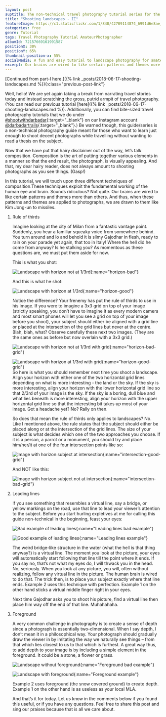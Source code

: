 ```yaml
---
layout: post
suptitle: The non-technical travel photography tutorial series for the lazy amateur.
title: "Shooting landscapes - II"
featureImage: https://c1.staticflickr.com/1/840/42709114874_6991d6e8ae_c.jpg
categories: free
genre: Tutorial
tags: Travel Photography Tutorial AmateurPhotographer 
albumId: 72157669161991587
positionX: 30%
positionY: 65%
thumbnail-position-x: 55%
socialMedia: A fun and easy tutorial to landscape photography for amateurs
excerpt: Our brains are wired to like certain patterns and themes more than others. And thus, when these patterns and themes are applied to photographs, we are drawn to them like Kim Jong-un to missiles.
---
```

[Continued from part-I here.]({% link _posts/2018-06-17-shooting-landscapes.md %}){:class="previous-post-link"}

Well, hello! We are yet again taking a break from narrating travel stories today and instead scratching the gross, putrid armpit of travel photography. (You can read our previous tutorial [here]({% link _posts/2018-06-17-shooting-landscapes.md %}). Additionally, you can find bite-sized travel photography tutorials that we do under [#shootwithdarbadar](https://www.instagram.com/explore/tags/shootwithdarbadar/){:target="_blank"} on our Instagram account [@darbadartrails](https://www.instagram.com/darbadartrails/){:target="_blank"}.) Be warned though, this guide/series is a non-technical photography guide meant for those who want to learn just enough to shoot decent photographs while travelling without wanting to read a thesis on the subject.

Now that we have put that hairy disclaimer out of the way, let’s talk composition. Composition is the art of putting together various elements in a manner so that the end result, the photograph, is visually appealing. And that, my dear hairy reader, does not always amount to shooting photographs as you see things. (Gasp!)  

In this tutorial, we will touch upon three different techniques of composition.These techniques exploit the fundamental working of the human eye and brain. Sounds ridiculous? Not quite. Our brains are wired to like certain patterns and themes more than others. And thus, when these patterns and themes are applied to photographs, we are drawn to them like Kim Jong-un to missiles.
 
1. Rule of thirds
 
	Imagine looking at the city of Milan from a fantastic vantage point. Suddenly, you hear a familiar squeaky voice from somewhere behind. You turn around and lo and behold it is slimy Gajodhar in flesh, ready to rain on your parade yet again, that too in Italy! Where the hell did he come from anyway? Is he stalking you? As momentous as these questions are, we must put them aside for now.
 
	This is what you shot:
 
	![Landscape with horizon not at 1/3rd](){:name="horizon-bad"}
 
	And this is what he shot:
 
	![Landscape with horizon at 1/3rd](){:name="horizon-good"}
 
	Notice the difference? Your frenemy has put the rule of thirds to use in his image. If you were to imagine a 3x3 grid on top of your image (strictly speaking, you don’t have to imagine it as every modern camera and most smart phones will let you see a grid on top of your image before you shoot), your subject should either be aligned with a grid line or placed at the intersection of the grid lines but never at the centre. Blah, blah, what? Observe carefully these next two images. (They are the same ones as before but now overlain with a 3x3 grid.)
 
	![Landscape with horizon not at 1/3rd with grid](){:name="horizon-bad-grid"} 
 
	![Landscape with horizon at 1/3rd with grid](){:name="horizon-good-grid"}   
	So here is what you should remember next time you shoot a landscape. Align your horizon with either one of the two horizontal grid lines depending on what is more interesting - the land or the sky. If the sky is more interesting, align your horizon with the lower horizontal grid line so that 2/3rd of your image is the sky. If the sky is a boring, dull blue and what lies beneath is more interesting, align your horizon with the upper horizontal grid line so that the interesting bit takes up most of your image. Got a headache yet? No? Rally on then.
 
	So does that mean the rule of thirds only applies to landscapes? No. Like I mentioned above, the rule states that the subject should either be placed along or at the intersection of the grid lines. The size of your subject is what decides which one of the two approaches you choose. If it is a person, a parrot or a monument, you should try and place him/her/it at one of the four intersection points like so:
 
	![Image with horizon subject at intersection](){:name="intersection-good-grid"} 
 
	And NOT like this:
 
	![Image with horizon subject not at intersection](){:name="intersection-bad-grid"} 
 
2. Leading lines
 
	If you see something that resembles a virtual line, say a bridge, or yellow markings on the road, use that line to lead your viewer’s attention to the subject. Before you start hurling expletives at me for calling this guide non-technical in the beginning, feast your eyes:
 
	![Bad example of leading lines](){:name="Leading lines bad example"}  
 
	![Good example of leading lines](){:name="Leading lines example"}
 
	The weird bridge-like structure in the water (what the hell is that thing anyway?) is a virtual line. The moment you look at the picture, your eyes will automatically start following that line till the point where it ends. If you say no, that’s not what my eyes do, I will thwack you in the head. No, seriously. When you look at any picture, you will, often without realizing, follow any virtual line in the picture. The human brain is wired to do that. The trick then, is to place your subject exactly where that line ends. Example 2 uses this technique with perfection. Example 1 on the other hand sticks a virtual middle finger right in your eyes.
 
	Next time Gajodhar asks you to shoot his picture, find a virtual line then place him way off the end of that line. Muhahahaha.
 
3. Foreground
 
	A very common challenge in photography is to create a sense of depth since a photograph is essentially two-dimensional. When I say depth, I don’t mean it in a philosophical way. Your photograph should gradually draw the viewer in by imitating the way we naturally see things – from that which lies closest to us to that which is furthest. A great way thus, to add depth to your image is by including a simple element in the foreground. It could be a stone, a flower or grass.
 
	![Landscape without foreground](){:name="Foreground bad example"} 
 
	![Landscape with foreground](){:name="Foreground example"}
 
	Example 2 uses foreground (the snow covered ground) to create depth. Example 1 on the other hand is as useless as your local MLA.
 
	And that’s it for today. Let us know in the comments below if you found this useful, or if you have any questions. Feel free to share this post and sing our praises because that is all we care about.

